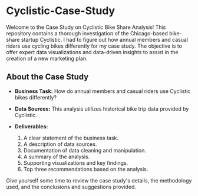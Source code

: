 # Cyclistic-Case-Study

Welcome to the Case Study on Cyclistic Bike Share Analysis! This repository contains a thorough investigation of the Chicago-based bike-share startup Cyclistic. I had to figure out how annual members and casual riders use cycling bikes differently for my case study. The objective is to offer expert data visualizations and data-driven insights to assist in the creation of a new marketing plan.

## About the Case Study

- **Business Task:** How do annual members and casual riders use Cyclistic bikes differently?

- **Data Sources:** This analysis utilizes historical bike trip data provided by Cyclistic.

- **Deliverables:**
  1. A clear statement of the business task.
  2. A description of data sources.
  3. Documentation of data cleaning and manipulation.
  4. A summary of the analysis.
  5. Supporting visualizations and key findings.
  6. Top three recommendations based on the analysis.

Give yourself some time to review the case study's details, the methodology used, and the conclusions and suggestions provided. 
